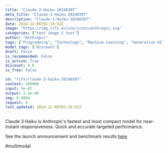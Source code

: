 ```yaml
---
title: "Claude-3-Haiku-20240307"
meta_title: "Claude-3-Haiku-20240307"
description: "Claude-3-Haiku-20240307"
date: 2024-12-06T01:19:52Z
image: "https://img.rifx.online/icons/anthropic.svg"
categories: ["text image 2 text"]
author: "Anthropic"
tags: ["Programming", "Technology", "Machine Learning", "Generative AI", "Chatbots", "Discount"]
model_tags: ['Discount']
draft: False
is_recommended: False
is_active: True
discount: 0.6
is_free: False

id: "rifx/claude-3-haiku-20240307"
context: 200000
input: 5e-07
output: 2.5e-06
img: 0.0004
request: 0
last_updated: 2024-12-06T01:19:52Z
---
```


Claude 3 Haiku is Anthropic's fastest and most compact model for
near-instant responsiveness. Quick and accurate targeted performance.

See the launch announcement and benchmark results [here](https://www.anthropic.com/news/claude-3-haiku)

#multimodal

